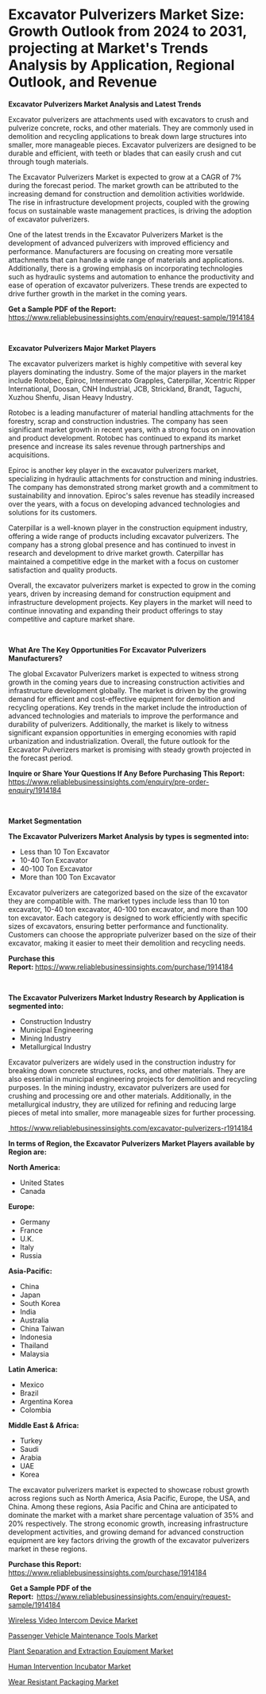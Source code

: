 <p><h1>Excavator Pulverizers Market Size: Growth Outlook from 2024 to 2031, projecting at Market's Trends Analysis by Application, Regional Outlook, and Revenue</h1></p><p><strong>Excavator Pulverizers Market Analysis and Latest Trends</strong></p>
<p><p>Excavator pulverizers are attachments used with excavators to crush and pulverize concrete, rocks, and other materials. They are commonly used in demolition and recycling applications to break down large structures into smaller, more manageable pieces. Excavator pulverizers are designed to be durable and efficient, with teeth or blades that can easily crush and cut through tough materials.</p><p>The Excavator Pulverizers Market is expected to grow at a CAGR of 7% during the forecast period. The market growth can be attributed to the increasing demand for construction and demolition activities worldwide. The rise in infrastructure development projects, coupled with the growing focus on sustainable waste management practices, is driving the adoption of excavator pulverizers.</p><p>One of the latest trends in the Excavator Pulverizers Market is the development of advanced pulverizers with improved efficiency and performance. Manufacturers are focusing on creating more versatile attachments that can handle a wide range of materials and applications. Additionally, there is a growing emphasis on incorporating technologies such as hydraulic systems and automation to enhance the productivity and ease of operation of excavator pulverizers. These trends are expected to drive further growth in the market in the coming years.</p></p>
<p><strong>Get a Sample PDF of the Report:&nbsp;</strong> <a href="https://www.reliablebusinessinsights.com/enquiry/request-sample/1914184">https://www.reliablebusinessinsights.com/enquiry/request-sample/1914184</a></p>
<p>&nbsp;</p>
<p><strong>Excavator Pulverizers Major Market Players</strong></p>
<p><p>The excavator pulverizers market is highly competitive with several key players dominating the industry. Some of the major players in the market include Rotobec, Epiroc, Intermercato Grapples, Caterpillar, Xcentric Ripper International, Doosan, CNH Industrial, JCB, Strickland, Brandt, Taguchi, Xuzhou Shenfu, Jisan Heavy Industry.</p><p>Rotobec is a leading manufacturer of material handling attachments for the forestry, scrap and construction industries. The company has seen significant market growth in recent years, with a strong focus on innovation and product development. Rotobec has continued to expand its market presence and increase its sales revenue through partnerships and acquisitions.</p><p>Epiroc is another key player in the excavator pulverizers market, specializing in hydraulic attachments for construction and mining industries. The company has demonstrated strong market growth and a commitment to sustainability and innovation. Epiroc's sales revenue has steadily increased over the years, with a focus on developing advanced technologies and solutions for its customers.</p><p>Caterpillar is a well-known player in the construction equipment industry, offering a wide range of products including excavator pulverizers. The company has a strong global presence and has continued to invest in research and development to drive market growth. Caterpillar has maintained a competitive edge in the market with a focus on customer satisfaction and quality products.</p><p>Overall, the excavator pulverizers market is expected to grow in the coming years, driven by increasing demand for construction equipment and infrastructure development projects. Key players in the market will need to continue innovating and expanding their product offerings to stay competitive and capture market share.</p></p>
<p>&nbsp;</p>
<p><strong>What Are The Key Opportunities For Excavator Pulverizers Manufacturers?</strong></p>
<p><p>The global Excavator Pulverizers market is expected to witness strong growth in the coming years due to increasing construction activities and infrastructure development globally. The market is driven by the growing demand for efficient and cost-effective equipment for demolition and recycling operations. Key trends in the market include the introduction of advanced technologies and materials to improve the performance and durability of pulverizers. Additionally, the market is likely to witness significant expansion opportunities in emerging economies with rapid urbanization and industrialization. Overall, the future outlook for the Excavator Pulverizers market is promising with steady growth projected in the forecast period.</p></p>
<p><strong>Inquire or Share Your Questions If Any Before Purchasing This Report:</strong> <a href="https://www.reliablebusinessinsights.com/enquiry/pre-order-enquiry/1914184">https://www.reliablebusinessinsights.com/enquiry/pre-order-enquiry/1914184</a></p>
<p>&nbsp;</p>
<p><strong>Market Segmentation</strong></p>
<p><strong>The Excavator Pulverizers Market Analysis by types is segmented into:</strong></p>
<p><ul><li>Less than 10 Ton Excavator</li><li>10-40 Ton Excavator</li><li>40-100 Ton Excavator</li><li>More than 100 Ton Excavator</li></ul></p>
<p><p>Excavator pulverizers are categorized based on the size of the excavator they are compatible with. The market types include less than 10 ton excavator, 10-40 ton excavator, 40-100 ton excavator, and more than 100 ton excavator. Each category is designed to work efficiently with specific sizes of excavators, ensuring better performance and functionality. Customers can choose the appropriate pulverizer based on the size of their excavator, making it easier to meet their demolition and recycling needs.</p></p>
<p><strong>Purchase this Report:&nbsp;</strong><a href="https://www.reliablebusinessinsights.com/purchase/1914184">https://www.reliablebusinessinsights.com/purchase/1914184</a></p>
<p>&nbsp;</p>
<p><strong>The Excavator Pulverizers Market Industry Research by Application is segmented into:</strong></p>
<p><ul><li>Construction Industry</li><li>Municipal Engineering</li><li>Mining Industry</li><li>Metallurgical Industry</li></ul></p>
<p><p>Excavator pulverizers are widely used in the construction industry for breaking down concrete structures, rocks, and other materials. They are also essential in municipal engineering projects for demolition and recycling purposes. In the mining industry, excavator pulverizers are used for crushing and processing ore and other materials. Additionally, in the metallurgical industry, they are utilized for refining and reducing large pieces of metal into smaller, more manageable sizes for further processing.</p></p>
<p><a href="https://www.reliablebusinessinsights.com/excavator-pulverizers-r1914184">&nbsp;https://www.reliablebusinessinsights.com/excavator-pulverizers-r1914184</a></p>
<p><strong>In terms of Region, the Excavator Pulverizers Market Players available by Region are:</strong></p>
<p>
    <p> <strong> North America: </strong>
        <ul>
            <li>United States</li>
            <li>Canada</li>
        </ul>
        </p> 
    <p> <strong> Europe: </strong>
        <ul>
            <li>Germany</li>
            <li>France</li>
            <li>U.K.</li>
            <li>Italy</li>
            <li>Russia</li>
        </ul>
        </p> 
    <p> <strong> Asia-Pacific: </strong>
        <ul>
            <li>China</li>
            <li>Japan</li>
            <li>South Korea</li>
            <li>India</li>
            <li>Australia</li>
            <li>China Taiwan</li>
            <li>Indonesia</li>
            <li>Thailand</li>
            <li>Malaysia</li>
        </ul>
        </p> 
    <p> <strong> Latin America: </strong>
        <ul>
            <li>Mexico</li>
            <li>Brazil</li>
            <li>Argentina Korea</li>
            <li>Colombia</li>
        </ul>
        </p> 
    <p> <strong> Middle East & Africa: </strong>
        <ul>
            <li>Turkey</li>
            <li>Saudi</li>
            <li>Arabia</li>
            <li>UAE</li>
            <li>Korea</li>
        </ul>
    </p>
    </p>
<p><p>The excavator pulverizers market is expected to showcase robust growth across regions such as North America, Asia Pacific, Europe, the USA, and China. Among these regions, Asia Pacific and China are anticipated to dominate the market with a market share percentage valuation of 35% and 20% respectively. The strong economic growth, increasing infrastructure development activities, and growing demand for advanced construction equipment are key factors driving the growth of the excavator pulverizers market in these regions.</p></p>
<p><strong>Purchase this Report: </strong><a href="https://www.reliablebusinessinsights.com/purchase/1914184">https://www.reliablebusinessinsights.com/purchase/1914184</a></p>
<p>&nbsp;<strong>Get a Sample PDF of the Report:&nbsp;&nbsp;</strong><a href="https://www.reliablebusinessinsights.com/enquiry/request-sample/1914184">https://www.reliablebusinessinsights.com/enquiry/request-sample/1914184</a></p>
<p><strong></strong></p>
<p><p><a href="https://www.linkedin.com/pulse/wireless-video-intercom-device-market-research-report-forecast-h6twf?trackingId=KHfz%2F%2BBdSSKgWp0oho2uRA%3D%3D">Wireless Video Intercom Device Market</a></p><p><a href="https://www.linkedin.com/pulse/passenger-vehicle-maintenance-tools-market-forecast-global-trends-c2ixe?trackingId=d%2B4Vq2U5QH%2BXp2mj3Lz%2F1A%3D%3D">Passenger Vehicle Maintenance Tools Market</a></p><p><a href="https://github.com/brendafegmorris532/Market-Research-Report-List-1/blob/main/plant-separation-and-extraction-equipment-market.md">Plant Separation and Extraction Equipment Market</a></p><p><a href="https://github.com/LarryPearsongXXfvf/Market-Research-Report-List-1/blob/main/human-intervention-incubator-market.md">Human Intervention Incubator Market</a></p><p><a href="https://www.linkedin.com/pulse/global-wear-resistant-packaging-market-focus-application-end-use-bil7e?trackingId=LoEqPxC4RnmE1QQA1NxOvQ%3D%3D">Wear Resistant Packaging Market</a></p></p>